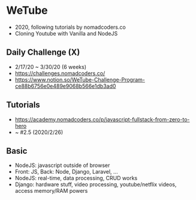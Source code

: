 # WeTube
- 2020, following tutorials by nomadcoders.co
- Cloning Youtube with Vanilla and NodeJS

## Daily Challenge (X)
-  2/17/20 ~ 3/30/20 (6 weeks)
- https://challenges.nomadcoders.co/
- https://www.notion.so/WeTube-Challenge-Program-ce88b6756e0e489e9068b566e1db3ad0

## Tutorials
- https://academy.nomadcoders.co/p/javascript-fullstack-from-zero-to-hero
- ~ #2.5 (2020/2/26)

## Basic 
- NodeJS: javascript outside of browser
- Front: JS, Back: Node, Django, Laravel, ...
- NodeJS: real-time, data processing, CRUD works
- Django: hardware stuff, video processing, youtube/netflix videos, access memory/RAM powers

